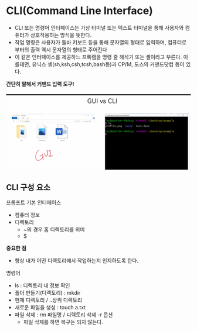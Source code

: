 # CLI(Command Line Interface)

- CLI 또는 명령어 인터페이스는 가상 터미널 또는 텍스트 터미널을 통해 사용자와 컴퓨터가 상호작용하는 방식을 뜻한다.
- 작업 명령은 사용자가 툴바 키보드 등을 통해 문자열의 형태로 입력하며, 컴퓨터로부터의 출력 역시 문자열의 형태로 주어진다
- 이 같은 인터페이스를 제공하느 프록램을 명령 줄 해석기 또는 셸이라고 부른다. 이를테면, 유닉스 셸(sh,ksh,csh,tcsh,bash등)과 CP/M, 도스의 커맨드닷컴 등이 있다.

**간단히 말해서 커맨드 입력 도구!**

![Untitled](https://github.com/mangji12/mangji12/blob/master/GIt%26github/CLI(Command%20Line%20Interface)/CLI(Command%20Line%20Interface)/Untitled.png)

## CLI 구성 요소

프롬프트 기본 인터페이스

- 컴퓨터 정보
- 디렉토리
    - ~의 경우 홈 디렉토리를 의미
    - $

**중요한 점**

- 항상 내가 어떤 디렉토리에서 작업하는지 인지하도록 한다.

명령어

- ls : 디렉토리 내 정보 확인
- 폴더 만들기(디렉토리) : mkdir
- 현재 디렉토리 / ..상위 디렉토리
- 새로운 파일을 생성 : touch a.txt
- 파일 삭제 : rm 파일명 / 디렉토리 삭제 -r 옵션
    - 파일 삭제를 하면 복구는 되지 않는다.
